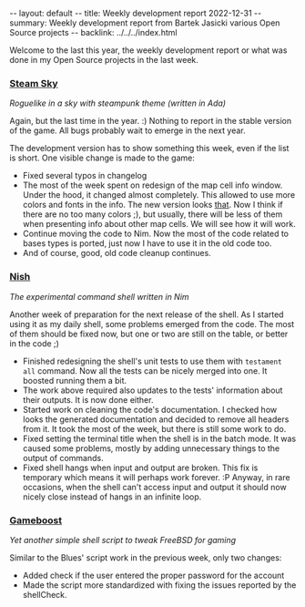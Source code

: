 -- layout: default
-- title: Weekly development report 2022-12-31
-- summary: Weekly development report from Bartek Jasicki various Open Source projects
-- backlink: ../../../index.html

Welcome to the last this year, the weekly development report or what was done in my
Open Source projects in the last week.

### [Steam Sky](https://www.laeran.pl/repositories/steamsky)

*Roguelike in a sky with steampunk theme (written in Ada)*

Again, but the last time in the year. :) Nothing to report in the stable version
of the game. All bugs probably wait to emerge in the next year.

The development version has to show something this week, even if the list is
short. One visible change is made to the game:

* Fixed several typos in changelog
* The most of the week spent on redesign of the map cell info window. Under the
  hood, it changed almost completely. This allowed to use more colors and fonts
  in the info. The new version looks [that](https://imgur.com/j6ZJ0Gr). Now I
  think if there are no too many colors ;), but usually, there will be less of
  them when presenting info about other map cells. We will see how it will
  work.
* Continue moving the code to Nim. Now the most of the code related to bases
  types is ported, just now I have to use it in the old code too.
* And of course, good, old code cleanup continues.

### [Nish](https://www.laeran.pl/repositories/nish)

*The experimental command shell written in Nim*

Another week of preparation for the next release of the shell. As I started
using it as my daily shell, some problems emerged from the code. The most of
them should be fixed now, but one or two are still on the table, or better in
the code ;)

* Finished redesigning the shell's unit tests to use them with `testament all`
  command. Now all the tests can be nicely merged into one. It boosted running
  them a bit.
* The work above required also updates to the tests' information about their
  outputs. It is now done either.
* Started work on cleaning the code's documentation. I checked how looks the
  generated documentation and decided to remove all headers from it. It took
  the most of the week, but there is still some work to do.
* Fixed setting the terminal title when the shell is in the batch mode. It was
  caused some problems, mostly by adding unnecessary things to the output of
  commands.
* Fixed shell hangs when input and output are broken. This fix is temporary
  which means it will perhaps work forever. :P Anyway, in rare occasions, when
  the shell can't access input and output it should now nicely close instead of
  hangs in an infinite loop.

### [Gameboost](https://www.laeran.pl/repositories/gameboost)

*Yet another simple shell script to tweak FreeBSD for gaming*

Similar to the Blues' script work in the previous week, only two changes:

* Added check if the user entered the proper password for the account
* Made the script more standardized with fixing the issues reported by the
  shellCheck.

